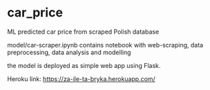 # car_price
ML predicted car price from scraped Polish database

model/car-scraper.ipynb contains notebook with web-scraping, data preprocessing, data analysis and modelling

the model is deployed as simple web app using Flask.

Heroku link:
https://za-ile-ta-bryka.herokuapp.com/
